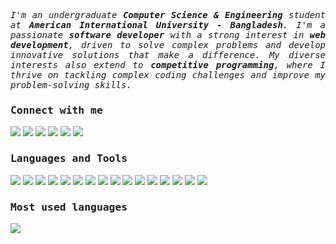 
<div>
  <samp>
  <i><p align = "justify">I'm an undergraduate <strong>Computer Science & Engineering</strong> student at <strong>American International University - Bangladesh</strong>. I'm a passionate <strong>software developer</strong> with a strong interest in <strong>web development</strong>, driven to solve complex problems and develop innovative solutions that make a difference. My diverse interests also extend to <strong>competitive programming</strong>, where I thrive on tackling complex coding challenges and improve my problem-solving skills.</p></i>
  </samp>
</div>



<div>
  <samp>
  <h3>Connect with me</h3>
  </samp>
  <img src = "https://img.shields.io/badge/Facebook-1877F2?style=flat&logo=facebook&logoColor=white">
  <img src = "https://img.shields.io/badge/Twitter-1DA1F2?style=flat&logo=twitter&logoColor=white">
  <img src = "https://img.shields.io/badge/Instagram-E4405F?style=flat&logo=instagram&logoColor=white">
  <img src = "https://aleen42.github.io/badges/src/stackoverflow.svg">
  <a href="https://codeforces.com/profile/tahsinhasib"><img src = "https://img.shields.io/badge/Codeforces-445f9d?style=flat&logo=Codeforces&logoColor=white"></a>
  <a href="https://leetcode.com/tahsinhasib/"><img src = "https://img.shields.io/badge/-LeetCode-FFA116?style=flat&logo=LeetCode&logoColor=black"></a>
</div>




<div>
  <samp>
  <h3>Languages and Tools</h3>
  </samp>
  <img src="https://skillicons.dev/icons?i=c" /><img>
  <img src="https://skillicons.dev/icons?i=cpp" />
  <img src="https://skillicons.dev/icons?i=java" />
  <img src="https://skillicons.dev/icons?i=cs" />
  <img src="https://skillicons.dev/icons?i=html" />
  <img src="https://skillicons.dev/icons?i=css" />
  <img src="https://skillicons.dev/icons?i=python" />
  <img src="https://skillicons.dev/icons?i=javascript" />
  <img src="https://skillicons.dev/icons?i=vscode" />
  <img src="https://skillicons.dev/icons?i=visualstudio" />
  <img src="https://skillicons.dev/icons?i=anaconda" />
  <img src="https://skillicons.dev/icons?i=arduino" />
  <img src="https://skillicons.dev/icons?i=figma" />
  <img src="https://skillicons.dev/icons?i=git" />
  <img src="https://skillicons.dev/icons?i=mysql" />
  <img src="https://skillicons.dev/icons?i=ps" />
</div>


<div>
  <samp>
  <h3>Most used languages</h3>
  </samp>
  <img src = "https://github-readme-stats.vercel.app/api/top-langs/?username=tahsinhasib&show_icons=true&theme=vue-dark&count_private=true&hide_border=true&layout=donut&langs_count=20&hide_title=true&disable_animations=false">
</div>



